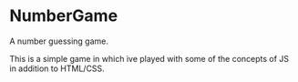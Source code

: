 # NumberGame
A number guessing game.

This is a simple game in which ive played with some of the concepts of JS in addition to HTML/CSS.

